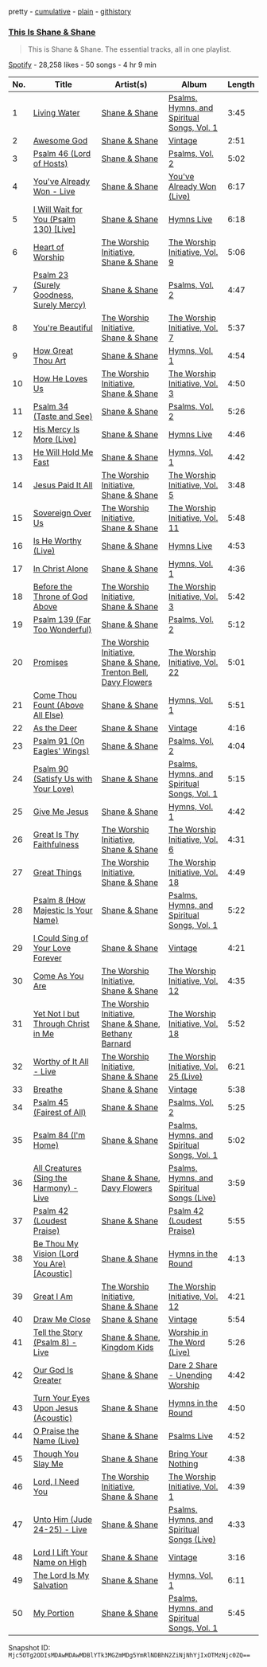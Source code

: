 pretty - [cumulative](/playlists/cumulative/37i9dQZF1DZ06evO1AOEo0.md) - [plain](/playlists/plain/37i9dQZF1DZ06evO1AOEo0) - [githistory](https://github.githistory.xyz/mackorone/spotify-playlist-archive/blob/main/playlists/plain/37i9dQZF1DZ06evO1AOEo0)

### [This Is Shane & Shane](https://open.spotify.com/playlist/37i9dQZF1DZ06evO1AOEo0)

> This is Shane & Shane\. The essential tracks, all in one playlist.

[Spotify](https://open.spotify.com/user/spotify) - 28,258 likes - 50 songs - 4 hr 9 min

| No. | Title | Artist(s) | Album | Length |
|---|---|---|---|---|
| 1 | [Living Water](https://open.spotify.com/track/6TyyGSk69X8S922AF5L4qE) | [Shane & Shane](https://open.spotify.com/artist/2LFbgsbEhfilNpQYW7mied) | [Psalms, Hymns, and Spiritual Songs, Vol\. 1](https://open.spotify.com/album/0zQOH5kEUD7CDho30wHTjf) | 3:45 |
| 2 | [Awesome God](https://open.spotify.com/track/1lMG8zOEc89JkZRuPhft7Y) | [Shane & Shane](https://open.spotify.com/artist/2LFbgsbEhfilNpQYW7mied) | [Vintage](https://open.spotify.com/album/4qbhfbCJvCjkFlXfFJ8fxu) | 2:51 |
| 3 | [Psalm 46 \(Lord of Hosts\)](https://open.spotify.com/track/6obkbpih6pYSgjPyoI75Xp) | [Shane & Shane](https://open.spotify.com/artist/2LFbgsbEhfilNpQYW7mied) | [Psalms, Vol\. 2](https://open.spotify.com/album/6pwAGIb6tyzhbsxmEeoTYu) | 5:02 |
| 4 | [You've Already Won \- Live](https://open.spotify.com/track/2DGndHnQPQo5ngrAwbEunV) | [Shane & Shane](https://open.spotify.com/artist/2LFbgsbEhfilNpQYW7mied) | [You've Already Won \(Live\)](https://open.spotify.com/album/6EuY8HCOHsh4zV5Vukjgq3) | 6:17 |
| 5 | [I Will Wait for You \(Psalm 130\) \[Live\]](https://open.spotify.com/track/4FwOCO9W6aH5QSh7dix8ey) | [Shane & Shane](https://open.spotify.com/artist/2LFbgsbEhfilNpQYW7mied) | [Hymns Live](https://open.spotify.com/album/4q4dWDNJcrxHnjO8zo3spx) | 6:18 |
| 6 | [Heart of Worship](https://open.spotify.com/track/1ZeRu0bj5lCsD0Vh8hpM6I) | [The Worship Initiative](https://open.spotify.com/artist/1bMkQIx4MpNHLxoylvipdQ), [Shane & Shane](https://open.spotify.com/artist/2LFbgsbEhfilNpQYW7mied) | [The Worship Initiative, Vol\. 9](https://open.spotify.com/album/3aeBnj6TtXewcHW50wUwP1) | 5:06 |
| 7 | [Psalm 23 \(Surely Goodness, Surely Mercy\)](https://open.spotify.com/track/2Zxili8AmCuqiomg9HzTgH) | [Shane & Shane](https://open.spotify.com/artist/2LFbgsbEhfilNpQYW7mied) | [Psalms, Vol\. 2](https://open.spotify.com/album/6pwAGIb6tyzhbsxmEeoTYu) | 4:47 |
| 8 | [You're Beautiful](https://open.spotify.com/track/6PExqNUN5D4nqBTamndm6k) | [The Worship Initiative](https://open.spotify.com/artist/1bMkQIx4MpNHLxoylvipdQ), [Shane & Shane](https://open.spotify.com/artist/2LFbgsbEhfilNpQYW7mied) | [The Worship Initiative, Vol\. 7](https://open.spotify.com/album/3G89R4Q9ml11o8G646UeMv) | 5:37 |
| 9 | [How Great Thou Art](https://open.spotify.com/track/1SnZi2eVU2kcXRNJT6ek4J) | [Shane & Shane](https://open.spotify.com/artist/2LFbgsbEhfilNpQYW7mied) | [Hymns, Vol\. 1](https://open.spotify.com/album/2LE9j1hE1bGMiRK4KUdiEF) | 4:54 |
| 10 | [How He Loves Us](https://open.spotify.com/track/2dyYBCVgOZTCYe6QvYhSsN) | [The Worship Initiative](https://open.spotify.com/artist/1bMkQIx4MpNHLxoylvipdQ), [Shane & Shane](https://open.spotify.com/artist/2LFbgsbEhfilNpQYW7mied) | [The Worship Initiative, Vol\. 3](https://open.spotify.com/album/2qqe9Y7HEiUE4SKIa9EEgQ) | 4:50 |
| 11 | [Psalm 34 \(Taste and See\)](https://open.spotify.com/track/4JDmqxJrJS9FoMPzWmILkQ) | [Shane & Shane](https://open.spotify.com/artist/2LFbgsbEhfilNpQYW7mied) | [Psalms, Vol\. 2](https://open.spotify.com/album/6pwAGIb6tyzhbsxmEeoTYu) | 5:26 |
| 12 | [His Mercy Is More \(Live\)](https://open.spotify.com/track/663E0Tn2w7TyDSO4ATGiPD) | [Shane & Shane](https://open.spotify.com/artist/2LFbgsbEhfilNpQYW7mied) | [Hymns Live](https://open.spotify.com/album/4q4dWDNJcrxHnjO8zo3spx) | 4:46 |
| 13 | [He Will Hold Me Fast](https://open.spotify.com/track/1Mp90z16Mneiqthtf7fOf9) | [Shane & Shane](https://open.spotify.com/artist/2LFbgsbEhfilNpQYW7mied) | [Hymns, Vol\. 1](https://open.spotify.com/album/2LE9j1hE1bGMiRK4KUdiEF) | 4:42 |
| 14 | [Jesus Paid It All](https://open.spotify.com/track/1vxLrzkZv3VICnuuJoVDBH) | [The Worship Initiative](https://open.spotify.com/artist/1bMkQIx4MpNHLxoylvipdQ), [Shane & Shane](https://open.spotify.com/artist/2LFbgsbEhfilNpQYW7mied) | [The Worship Initiative, Vol\. 5](https://open.spotify.com/album/7sR0mdV33yuZymVBo0y7aF) | 3:48 |
| 15 | [Sovereign Over Us](https://open.spotify.com/track/7w9H7pkUh4pxDOzFAGQnza) | [The Worship Initiative](https://open.spotify.com/artist/1bMkQIx4MpNHLxoylvipdQ), [Shane & Shane](https://open.spotify.com/artist/2LFbgsbEhfilNpQYW7mied) | [The Worship Initiative, Vol\. 11](https://open.spotify.com/album/6Bjl6DD6TP4gYRgO7ZkcI3) | 5:48 |
| 16 | [Is He Worthy \(Live\)](https://open.spotify.com/track/2biU8EO9TFZ6lMz8q6A92W) | [Shane & Shane](https://open.spotify.com/artist/2LFbgsbEhfilNpQYW7mied) | [Hymns Live](https://open.spotify.com/album/4q4dWDNJcrxHnjO8zo3spx) | 4:53 |
| 17 | [In Christ Alone](https://open.spotify.com/track/5fPwGIyhL82FEuX3ITXyuX) | [Shane & Shane](https://open.spotify.com/artist/2LFbgsbEhfilNpQYW7mied) | [Hymns, Vol\. 1](https://open.spotify.com/album/2LE9j1hE1bGMiRK4KUdiEF) | 4:36 |
| 18 | [Before the Throne of God Above](https://open.spotify.com/track/3ELvknrrLz8QL36CeIb6Je) | [The Worship Initiative](https://open.spotify.com/artist/1bMkQIx4MpNHLxoylvipdQ), [Shane & Shane](https://open.spotify.com/artist/2LFbgsbEhfilNpQYW7mied) | [The Worship Initiative, Vol\. 3](https://open.spotify.com/album/2qqe9Y7HEiUE4SKIa9EEgQ) | 5:42 |
| 19 | [Psalm 139 \(Far Too Wonderful\)](https://open.spotify.com/track/3MS8o3UWQkGdFmhQ8vrFDP) | [Shane & Shane](https://open.spotify.com/artist/2LFbgsbEhfilNpQYW7mied) | [Psalms, Vol\. 2](https://open.spotify.com/album/6pwAGIb6tyzhbsxmEeoTYu) | 5:12 |
| 20 | [Promises](https://open.spotify.com/track/4lCpzh6KbskACgEx1OAPHu) | [The Worship Initiative](https://open.spotify.com/artist/1bMkQIx4MpNHLxoylvipdQ), [Shane & Shane](https://open.spotify.com/artist/2LFbgsbEhfilNpQYW7mied), [Trenton Bell](https://open.spotify.com/artist/5erQxNPoPplRxZ7eS4c37M), [Davy Flowers](https://open.spotify.com/artist/36Jk5sBdoGWR9iP4GX49EU) | [The Worship Initiative, Vol\. 22](https://open.spotify.com/album/0CmnHXF54fEkpmW2qNwwSp) | 5:01 |
| 21 | [Come Thou Fount \(Above All Else\)](https://open.spotify.com/track/5yZcK6LIBxD6Ia5vYuEr6v) | [Shane & Shane](https://open.spotify.com/artist/2LFbgsbEhfilNpQYW7mied) | [Hymns, Vol\. 1](https://open.spotify.com/album/2LE9j1hE1bGMiRK4KUdiEF) | 5:51 |
| 22 | [As the Deer](https://open.spotify.com/track/2G83Bi2pnml8ZEskoheM0Y) | [Shane & Shane](https://open.spotify.com/artist/2LFbgsbEhfilNpQYW7mied) | [Vintage](https://open.spotify.com/album/4qbhfbCJvCjkFlXfFJ8fxu) | 4:16 |
| 23 | [Psalm 91 \(On Eagles' Wings\)](https://open.spotify.com/track/572afBiucwePeZgB1BBRfC) | [Shane & Shane](https://open.spotify.com/artist/2LFbgsbEhfilNpQYW7mied) | [Psalms, Vol\. 2](https://open.spotify.com/album/6pwAGIb6tyzhbsxmEeoTYu) | 4:04 |
| 24 | [Psalm 90 \(Satisfy Us with Your Love\)](https://open.spotify.com/track/1BsEjM4yjgsTlykhygDeNr) | [Shane & Shane](https://open.spotify.com/artist/2LFbgsbEhfilNpQYW7mied) | [Psalms, Hymns, and Spiritual Songs, Vol\. 1](https://open.spotify.com/album/0zQOH5kEUD7CDho30wHTjf) | 5:15 |
| 25 | [Give Me Jesus](https://open.spotify.com/track/0RsaQMxAuonHIVM7pjQm6S) | [Shane & Shane](https://open.spotify.com/artist/2LFbgsbEhfilNpQYW7mied) | [Hymns, Vol\. 1](https://open.spotify.com/album/2LE9j1hE1bGMiRK4KUdiEF) | 4:42 |
| 26 | [Great Is Thy Faithfulness](https://open.spotify.com/track/73ZGW3v5caUFBsHSkQQfpX) | [The Worship Initiative](https://open.spotify.com/artist/1bMkQIx4MpNHLxoylvipdQ), [Shane & Shane](https://open.spotify.com/artist/2LFbgsbEhfilNpQYW7mied) | [The Worship Initiative, Vol\. 6](https://open.spotify.com/album/5EXvIcWFtIjQOIe4aWd6Vw) | 4:31 |
| 27 | [Great Things](https://open.spotify.com/track/5BsG3NwkHDcCHtvvBnUmVb) | [The Worship Initiative](https://open.spotify.com/artist/1bMkQIx4MpNHLxoylvipdQ), [Shane & Shane](https://open.spotify.com/artist/2LFbgsbEhfilNpQYW7mied) | [The Worship Initiative, Vol\. 18](https://open.spotify.com/album/1cNnDUzgbdJG0i4GVrb609) | 4:49 |
| 28 | [Psalm 8 \(How Majestic Is Your Name\)](https://open.spotify.com/track/4SdrS21OB26xY1hWYTOA4i) | [Shane & Shane](https://open.spotify.com/artist/2LFbgsbEhfilNpQYW7mied) | [Psalms, Hymns, and Spiritual Songs, Vol\. 1](https://open.spotify.com/album/0zQOH5kEUD7CDho30wHTjf) | 5:22 |
| 29 | [I Could Sing of Your Love Forever](https://open.spotify.com/track/0YR6Ga8ZNd9w93OP8Goaem) | [Shane & Shane](https://open.spotify.com/artist/2LFbgsbEhfilNpQYW7mied) | [Vintage](https://open.spotify.com/album/4qbhfbCJvCjkFlXfFJ8fxu) | 4:21 |
| 30 | [Come As You Are](https://open.spotify.com/track/7bIm0ycdw7tiQEjsKzSTmM) | [The Worship Initiative](https://open.spotify.com/artist/1bMkQIx4MpNHLxoylvipdQ), [Shane & Shane](https://open.spotify.com/artist/2LFbgsbEhfilNpQYW7mied) | [The Worship Initiative, Vol\. 12](https://open.spotify.com/album/2vjhzwPDUzGP8Rp2iddddV) | 4:35 |
| 31 | [Yet Not I but Through Christ in Me](https://open.spotify.com/track/1jGkQvxcRMqQf8VZhGpoNh) | [The Worship Initiative](https://open.spotify.com/artist/1bMkQIx4MpNHLxoylvipdQ), [Shane & Shane](https://open.spotify.com/artist/2LFbgsbEhfilNpQYW7mied), [Bethany Barnard](https://open.spotify.com/artist/7Gv0LZfeF8TMugerDVAMDk) | [The Worship Initiative, Vol\. 18](https://open.spotify.com/album/1cNnDUzgbdJG0i4GVrb609) | 5:52 |
| 32 | [Worthy of It All \- Live](https://open.spotify.com/track/0adk2kXGdxRVILjoFUUeX4) | [The Worship Initiative](https://open.spotify.com/artist/1bMkQIx4MpNHLxoylvipdQ), [Shane & Shane](https://open.spotify.com/artist/2LFbgsbEhfilNpQYW7mied) | [The Worship Initiative, Vol\. 25 \(Live\)](https://open.spotify.com/album/6AaJ2dqRVXDBEDC4HsaP7Q) | 6:21 |
| 33 | [Breathe](https://open.spotify.com/track/3GrMFCWoIh0YHULGsAuHj0) | [Shane & Shane](https://open.spotify.com/artist/2LFbgsbEhfilNpQYW7mied) | [Vintage](https://open.spotify.com/album/4qbhfbCJvCjkFlXfFJ8fxu) | 5:38 |
| 34 | [Psalm 45 \(Fairest of All\)](https://open.spotify.com/track/3EWCQ11cjcgjKOCJFXTKuz) | [Shane & Shane](https://open.spotify.com/artist/2LFbgsbEhfilNpQYW7mied) | [Psalms, Vol\. 2](https://open.spotify.com/album/6pwAGIb6tyzhbsxmEeoTYu) | 5:25 |
| 35 | [Psalm 84 \(I'm Home\)](https://open.spotify.com/track/6BaCssQMVGSLNElXyrmmGF) | [Shane & Shane](https://open.spotify.com/artist/2LFbgsbEhfilNpQYW7mied) | [Psalms, Hymns, and Spiritual Songs, Vol\. 1](https://open.spotify.com/album/0zQOH5kEUD7CDho30wHTjf) | 5:02 |
| 36 | [All Creatures \(Sing the Harmony\) \- Live](https://open.spotify.com/track/4Z70URI5AhohYZRp96AYwa) | [Shane & Shane](https://open.spotify.com/artist/2LFbgsbEhfilNpQYW7mied), [Davy Flowers](https://open.spotify.com/artist/36Jk5sBdoGWR9iP4GX49EU) | [Psalms, Hymns, and Spiritual Songs \(Live\)](https://open.spotify.com/album/5HQ1DoBSvOsNK0hTw0NvPv) | 3:59 |
| 37 | [Psalm 42 \(Loudest Praise\)](https://open.spotify.com/track/6x8yjJaCVAzjoSCD3MEOaJ) | [Shane & Shane](https://open.spotify.com/artist/2LFbgsbEhfilNpQYW7mied) | [Psalm 42 \(Loudest Praise\)](https://open.spotify.com/album/7lRjBY8NzfbMvNYijKMVgB) | 5:55 |
| 38 | [Be Thou My Vision \(Lord You Are\) \[Acoustic\]](https://open.spotify.com/track/73O5yQB96iucUM1EGwVNhK) | [Shane & Shane](https://open.spotify.com/artist/2LFbgsbEhfilNpQYW7mied) | [Hymns in the Round](https://open.spotify.com/album/06mNMNp8K3S2YtrAzlacOf) | 4:13 |
| 39 | [Great I Am](https://open.spotify.com/track/21ttJ3sHDRuWEQqOCzbKLv) | [The Worship Initiative](https://open.spotify.com/artist/1bMkQIx4MpNHLxoylvipdQ), [Shane & Shane](https://open.spotify.com/artist/2LFbgsbEhfilNpQYW7mied) | [The Worship Initiative, Vol\. 12](https://open.spotify.com/album/2vjhzwPDUzGP8Rp2iddddV) | 4:21 |
| 40 | [Draw Me Close](https://open.spotify.com/track/4cXn1bMqeZjyE65Ajl3Au8) | [Shane & Shane](https://open.spotify.com/artist/2LFbgsbEhfilNpQYW7mied) | [Vintage](https://open.spotify.com/album/4qbhfbCJvCjkFlXfFJ8fxu) | 5:54 |
| 41 | [Tell the Story \(Psalm 8\) \- Live](https://open.spotify.com/track/5ujsO21VAHuwmoNIdo3tdV) | [Shane & Shane](https://open.spotify.com/artist/2LFbgsbEhfilNpQYW7mied), [Kingdom Kids](https://open.spotify.com/artist/5ZEFkYy6VPMg1C4QssVKCZ) | [Worship in The Word \(Live\)](https://open.spotify.com/album/2r1bFBFghxJUoSmJe5eTIJ) | 5:26 |
| 42 | [Our God Is Greater](https://open.spotify.com/track/61jQN64QwaHBfXidHeBU0H) | [Shane & Shane](https://open.spotify.com/artist/2LFbgsbEhfilNpQYW7mied) | [Dare 2 Share \- Unending Worship](https://open.spotify.com/album/7ijXWwAzI9UQwbUrFv7Dvd) | 4:42 |
| 43 | [Turn Your Eyes Upon Jesus \(Acoustic\)](https://open.spotify.com/track/5sM3BfN131EnsfNUxJYIJz) | [Shane & Shane](https://open.spotify.com/artist/2LFbgsbEhfilNpQYW7mied) | [Hymns in the Round](https://open.spotify.com/album/06mNMNp8K3S2YtrAzlacOf) | 4:50 |
| 44 | [O Praise the Name \(Live\)](https://open.spotify.com/track/06JooBbucchucT6w3HaMlR) | [Shane & Shane](https://open.spotify.com/artist/2LFbgsbEhfilNpQYW7mied) | [Psalms Live](https://open.spotify.com/album/3UzKQzSKz9lo1rGBDm7iFv) | 4:52 |
| 45 | [Though You Slay Me](https://open.spotify.com/track/2Ujuq5IFtnJJ7b63okoUo6) | [Shane & Shane](https://open.spotify.com/artist/2LFbgsbEhfilNpQYW7mied) | [Bring Your Nothing](https://open.spotify.com/album/2NsOkopEDusRSAYfXClwBa) | 4:38 |
| 46 | [Lord, I Need You](https://open.spotify.com/track/3rb16bvaqDbJxpAQMGYUcL) | [The Worship Initiative](https://open.spotify.com/artist/1bMkQIx4MpNHLxoylvipdQ), [Shane & Shane](https://open.spotify.com/artist/2LFbgsbEhfilNpQYW7mied) | [The Worship Initiative, Vol\. 1](https://open.spotify.com/album/0QjjRF6uAOfTFr1Y6RHofZ) | 4:39 |
| 47 | [Unto Him \(Jude 24\-25\) \- Live](https://open.spotify.com/track/3xlbN7RNiqrpMo4YCzUrkR) | [Shane & Shane](https://open.spotify.com/artist/2LFbgsbEhfilNpQYW7mied) | [Psalms, Hymns, and Spiritual Songs \(Live\)](https://open.spotify.com/album/5HQ1DoBSvOsNK0hTw0NvPv) | 4:33 |
| 48 | [Lord I Lift Your Name on High](https://open.spotify.com/track/7GyF1KwnX5YBxPw2gjbfOd) | [Shane & Shane](https://open.spotify.com/artist/2LFbgsbEhfilNpQYW7mied) | [Vintage](https://open.spotify.com/album/4qbhfbCJvCjkFlXfFJ8fxu) | 3:16 |
| 49 | [The Lord Is My Salvation](https://open.spotify.com/track/2hGceYvgFdrhriDL1KKDLF) | [Shane & Shane](https://open.spotify.com/artist/2LFbgsbEhfilNpQYW7mied) | [Hymns, Vol\. 1](https://open.spotify.com/album/2LE9j1hE1bGMiRK4KUdiEF) | 6:11 |
| 50 | [My Portion](https://open.spotify.com/track/4dEmWwUAXMKMyOkITc6N8L) | [Shane & Shane](https://open.spotify.com/artist/2LFbgsbEhfilNpQYW7mied) | [Psalms, Hymns, and Spiritual Songs, Vol\. 1](https://open.spotify.com/album/0zQOH5kEUD7CDho30wHTjf) | 5:45 |

Snapshot ID: `Mjc5OTg2ODIsMDAwMDAwMDBlYTk3MGZmMDg5YmRlNDBhN2ZiNjNhYjIxOTMzNjc0ZQ==`
